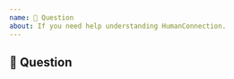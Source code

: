 ```yaml
---
name: 💬 Question
about: If you need help understanding HumanConnection.
---
```

<!-- Chat with Team HumanConnection -->
<!-- If you need an answer right away, visit the HumanConnection Discord:
https://discord.gg/Q3mpcgr -->

## 💬 Question
<!-- Describe your Question in detail. Include screenshots and drawings if needed. -->
